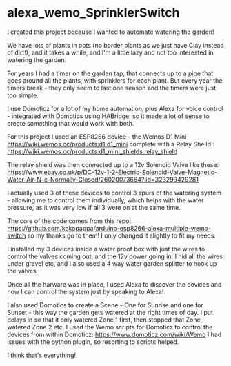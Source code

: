 # alexa_wemo_SprinklerSwitch

I created this project because I wanted to automate watering the garden!

We have lots of plants in pots (no border plants as we just have Clay instead of dirt!), and it takes a while, and I'm a little lazy and not too interested in watering the garden.

For years I had a timer on the garden tap, that connects up to a pipe that goes around all the plants, with sprinklers for each plant. But every year the timers break - they only seem to last one season and the timers were just too simple.

I use Domoticz for a lot of my home automation, plus Alexa for voice control - integrated with Domotics using HABridge, so it made a lot of sense to create something that would work with both.

For this project I used an ESP8266 device - the Wemos D1 Mini https://wiki.wemos.cc/products:d1:d1_mini complete with a Relay Sheild : https://wiki.wemos.cc/products:d1_mini_shields:relay_shield

The relay shield was then connected up to a 12v Solenoid Valve like these: https://www.ebay.co.uk/p/DC-12v-1-2-Electric-Solenoid-Valve-Magnetic-Water-Air-N-c-Normally-Closed/26020073664?iid=323299429281

I actually used 3 of these devices to control 3 spurs of the watering system - allowing me to control them individually, which helps with the water pressure, as it was very low if all 3 were on at the same time.

The core of the code comes from this repo: https://github.com/kakopappa/arduino-esp8266-alexa-multiple-wemo-switch so my thanks go to them! I only changed it slightly to fit my needs.

I installed my 3 devices inside a water proof box with just the wires to control the valves coming out, and the 12v power going in. I hid all the wires under gravel etc, and I also used a 4 way water garden splitter to hook up the valves.

Once all the harware was in place, I used Alexa to discover the devices and now I can control the system just by speaking to Alexa!

I also used Domotics to create a Scene - One for Sunrise and one for Sunset - this way the garden gets watered at the right times of day. I put delays in so that it only watered Zone 1 first, then stopped that Zone, watered Zone 2 etc. I used the Wemo scripts for Domoticz to control the devices from within Domoticz: https://www.domoticz.com/wiki/Wemo I had issues with the python plugin, so resorting to scripts helped.

I think that's everything!
